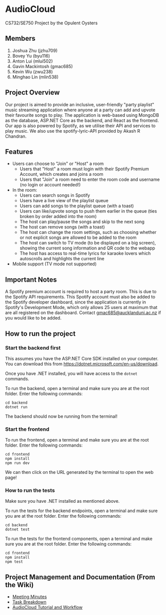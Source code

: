 # AudioCloud
CS732/SE750 Project by the Opulent Oysters

## Members
1. Joshua Zhu (jzhu709)
2. Bovey Yu (byu116)
3. Anton Lui (mlui502)
4. Gavin Mackintosh (gmac685)
5. Kevin Wu (zwu238)
6. Minghao Lin (mlin538)

## Project Overview
Our project is aimed to provide an inclusive, user-friendly "party playlist" music streaming application where anyone at a party can add and upvote their favourite songs to play. The application is web-based using MongoDB as the database, ASP.NET Core as the backend, and React as the frontend. Our app is also powered by Spotify, as we utilise their API and services to play music. We also use the spotify-lyric-API provided by Akash R Chandran. 

## Features
- Users can choose to "Join" or "Host" a room
  - Users that "Host" a room must login with their Spotify Premium Account, which creates and joins a room
  - Users that "Join" a room need to enter the room code and username (no login or account needed!)
- In the room:
  - Users can search songs in Spotify
  - Users have a live view of the playlist queue
  - Users can add songs to the playlist queue (with a toast)
  - Users can like/upvote songs to push them earlier in the queue (ties broken by order added into the room)
  - The host can play/pause the songs and skip to the next song
  - The host can remove songs (with a toast)
  - The host can change the room settings, such as choosing whether or not explicit songs are allowed to be added to the room
  - The host can switch to TV mode (to be displayed on a big screen), showing the current song information and QR code to the webapp
  - The host has access to real-time lyrics for karaoke lovers which autoscrolls and highlights the current line
- Mobile support (TV mode not supported)

## Important Notes

A Spotify premium account is required to host a party room. This is due to the Spotify API requirements. This Spotify account must also be added to the Spotify developer dashboard, since the application is currently in Spotify's Development Mode, which only allows 25 users at maximum that are all registered on the dashboard. Contact gmac685@aucklanduni.ac.nz if you would like to be added.

## How to run the project

### Start the backend first
This assumes you have the ASP.NET Core SDK installed on your computer. You can download this from https://dotnet.microsoft.com/en-us/download.

Once you have .NET installed, you will have access to the `dotnet` commands.

To run the backend, open a terminal and make sure you are at the root folder. Enter the following commands:
```
cd backend
dotnet run
```
The backend should now be running from the terminal!

### Start the frontend
To run the frontend, open a terminal and make sure you are at the root folder. Enter the following commands:
```
cd frontend
npm install
npm run dev
```
We can then click on the URL generated by the terminal to open the web page! 

### How to run the tests
Make sure you have .NET installed as mentioned above.

To run the tests for the backend endpoints, open a terminal and make sure you are at the root folder. Enter the following commands:
```
cd backend
dotnet test
```
To run the tests for the frontend components, open a terminal and make sure you are at the root folder. Enter the following commands:
```
cd frontend
npm install
npm test
```

## Project Management and Documentation (From the Wiki)

- [Meeting Minutes](https://github.com/UOA-CS732-SE750-Students-2023/project-group-opulent-oysters/wiki/Meeting-Minutes)
- [Task Breakdown](https://github.com/UOA-CS732-SE750-Students-2023/project-group-opulent-oysters/wiki/Meeting-Minutes)
- [AudioCloud Tutorial and Workflow](https://github.com/UOA-CS732-SE750-Students-2023/project-group-opulent-oysters/wiki/AudioCloud-Tutorial-and-Workflow)
